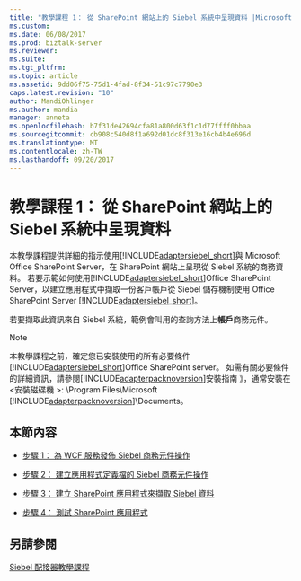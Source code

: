 ```yaml
---
title: "教學課程 1： 從 SharePoint 網站上的 Siebel 系統中呈現資料 |Microsoft 文件"
ms.custom: 
ms.date: 06/08/2017
ms.prod: biztalk-server
ms.reviewer: 
ms.suite: 
ms.tgt_pltfrm: 
ms.topic: article
ms.assetid: 9dd06f75-75d1-4fad-8f34-51c97c7790e3
caps.latest.revision: "10"
author: MandiOhlinger
ms.author: mandia
manager: anneta
ms.openlocfilehash: b7f31de42694cfa81a800d63f1c1d77ffff0bbaa
ms.sourcegitcommit: cb908c540d8f1a692d01dc8f313e16cb4b4e696d
ms.translationtype: MT
ms.contentlocale: zh-TW
ms.lasthandoff: 09/20/2017
---
```

# <a name="tutorial-1-presenting-data-from-a-siebel-system-on-a-sharepoint-site"></a>教學課程 1： 從 SharePoint 網站上的 Siebel 系統中呈現資料
本教學課程提供詳細的指示使用[!INCLUDE[adaptersiebel_short](../../includes/adaptersiebel-short-md.md)]與 Microsoft Office SharePoint Server，在 SharePoint 網站上呈現從 Siebel 系統的商務資料。 若要示範如何使用[!INCLUDE[adaptersiebel_short](../../includes/adaptersiebel-short-md.md)]Office SharePoint Server，以建立應用程式中擷取一份客戶帳戶從 Siebel 儲存機制使用 Office SharePoint Server [!INCLUDE[adaptersiebel_short](../../includes/adaptersiebel-short-md.md)]。  
  
 若要擷取此資訊來自 Siebel 系統，範例會叫用的查詢方法上**帳戶**商務元件。  
  
> [!NOTE]
>  本教學課程之前，確定您已安裝使用的所有必要條件[!INCLUDE[adaptersiebel_short](../../includes/adaptersiebel-short-md.md)]Office SharePoint server。 如需有關必要條件的詳細資訊，請參閱[!INCLUDE[adapterpacknoversion](../../includes/adapterpacknoversion-md.md)]安裝指南 》，通常安裝在\<安裝磁碟機 >: \Program Files\Microsoft [!INCLUDE[adapterpacknoversion](../../includes/adapterpacknoversion-md.md)]\Documents。  
  
## <a name="in-this-section"></a>本節內容  
  
-   [步驟 1： 為 WCF 服務發佈 Siebel 商務元件操作](../../adapters-and-accelerators/adapter-siebel/step-1-publish-the-siebel-business-component-operations-as-a-wcf-service.md)  
  
-   [步驟 2： 建立應用程式定義檔的 Siebel 商務元件操作](../../adapters-and-accelerators/adapter-siebel/step-2-create-an-application-definition-file-for-siebel-business-component.md)  
  
-   [步驟 3： 建立 SharePoint 應用程式來擷取 Siebel 資料](../../adapters-and-accelerators/adapter-siebel/step-3-create-a-sharepoint-application-to-retrieve-data-from-siebel.md)  
  
-  [步驟 4： 測試 SharePoint 應用程式](../../adapters-and-accelerators/adapter-oracle-ebs/step-4-test-your-sharepoint-application.md)  
  
## <a name="see-also"></a>另請參閱  
 [Siebel 配接器教學課程](../../adapters-and-accelerators/adapter-siebel/siebel-adapter-tutorials.md)